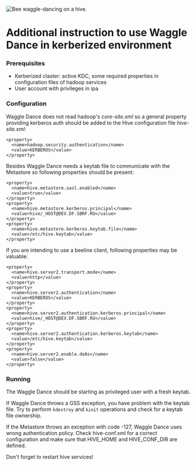 ![Bee waggle-dancing on a hive.](logo.png "Federating Hive Meta Stores.")

# Additional instruction to use Waggle Dance in kerberized environment
 
 
### Prerequisites

* Kerberized claster: 
    active KDC, 
    some required properties in configuration files of hadoop services
* User account with privileges in ipa 


### Configuration

Waggle Dance does not read hadoop's *core-site.xml* so a general property providing kerberos auth should be added to 
the Hive configuration file *hive-site.xml*:

```
<property>
  <name>hadoop.security.authentication</name>
  <value>KERBEROS</value>
</property>
```

 
Besides Waggle Dance needs a keytab file to communicate with the Metastore so following properties should be present:
```
<property>
  <name>hive.metastore.sasl.enabled</name>
  <value>true</value>
</property>
<property>
  <name>hive.metastore.kerberos.principal</name>
  <value>hive/_HOST@DEV.DF.SBRF.RU</value>
</property>
<property>
  <name>hive.metastore.kerberos.keytab.file</name>
  <value>/etc/hive.keytab</value>
</property>
```

If you are intending to use a beeline client, following properties may be valuable:
```
<property>
  <name>hive.server2.transport.mode</name>
  <value>http</value>
</property>
<property>
  <name>hive.server2.authentication</name>
  <value>KERBEROS</value>
</property>
<property>
  <name>hive.server2.authentication.kerberos.principal</name>
  <value>hive/_HOST@DEV.DF.SBRF.RU</value>
</property>
<property>
  <name>hive.server2.authentication.kerberos.keytab</name>
  <value>/etc/hive.keytab</value>
</property>
<property>
  <name>hive.server2.enable.doAs</name>
  <value>false</value>
</property>
```


### Running 

The Waggle Dance should be starting as privileged user with a fresh keytab.

If Waggle Dance throws a GSS exception, you have problem with the keytab file.
Try to perform `kdestroy` and `kinit` operations and check for a keytab file ownership.

If the Metastore throws an exception with code -127, Waggle Dance uses wrong authentication policy. 
Check hive-conf.xml for a correct configuration and make sure that HIVE_HOME and HIVE_CONF_DIR are defined.

Don't forget to restart hive services!
